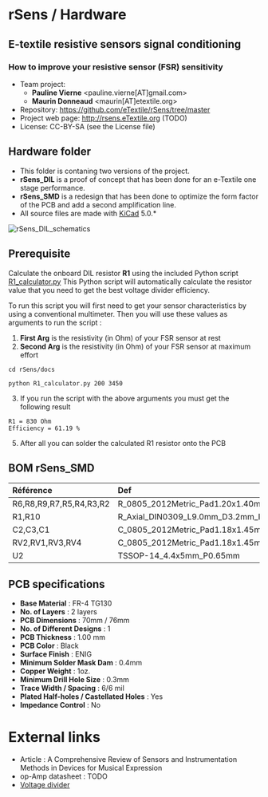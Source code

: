 # rSens / Hardware
## E-textile resistive sensors signal conditioning
### How to improve your resistive sensor (FSR) sensitivity

- Team project:
    - **Pauline Vierne** <pauline.vierne[AT]gmail.com>
    - **Maurin Donneaud** <maurin[AT]etextile.org>
- Repository: https://github.com/eTextile/rSens/tree/master
- Project web page: http://rsens.eTextile.org (TODO)
- License: CC-BY-SA (see the License file)

## Hardware folder
- This folder is contaning two versions of the project.
- **rSens_DIL** is a proof of concept that has been done for an e-Textile one stage performance.
- **rSens_SMD** is a redesign that has been done to optimize the form factor of the PCB and add a second amplification line.
- All source files are made with [KiCad](https://kicad.org/) 5.0.* 

![rSens_DIL_schematics](../docs/picture/rSens_DIL_schematics.png)

## Prerequisite
Calculate the onboard DIL resistor **R1** using the included Python script [R1_calculator.py](../docs/R1_calculator.py)
This Python script will automatically calculate the resistor value that you need to get the best voltage divider efficiency.

To run this script you will first need to get your sensor characteristics by using a conventional multimeter. Then you will use these values as arguments to run the script :

1. **First Arg** is the resistivity (in Ohm) of your FSR sensor at rest
2. **Second Arg** is the resistivity (in Ohm) of your FSR sensor at maximum effort

```
cd rSens/docs
```
```
python R1_calculator.py 200 3450
```

3. If you run the script with the above arguments you must get the following result

```
R1 = 830 Ohm
Efficiency = 61.19 %
```
5. After all you can solder the calculated R1 resistor onto the PCB

## BOM rSens_SMD
| Référence                | Def                                               | Quantity | Value        |
|:-------------------------|:--------------------------------------------------|----------|:-------------|
|  R6,R8,R9,R7,R5,R4,R3,R2 | R_0805_2012Metric_Pad1.20x1.40mm_HandSolder       |    8     |  10K	     |
|  R1,R10                  | R_Axial_DIN0309_L9.0mm_D3.2mm_P12.70mm_Horizontal |    2     |  USER_DEFINE |
|  C2,C3,C1                | C_0805_2012Metric_Pad1.18x1.45mm_HandSolder       |    3     |  100N	     |
|  RV2,RV1,RV3,RV4         | C_0805_2012Metric_Pad1.18x1.45mm_HandSolder       |    4     |  100K	     |
|  U2                      | TSSOP-14_4.4x5mm_P0.65mm                          |    1     |  MCP6244	 |

## PCB specifications
- **Base Material** : FR-4 TG130
- **No. of Layers** : 2 layers
- **PCB Dimensions** : 70mm / 76mm
- **No. of Different Designs** : 1
- **PCB Thickness** : 1.00 mm
- **PCB Color** : Black
- **Surface Finish** : ENIG
- **Minimum Solder Mask Dam** : 0.4mm
- **Copper Weight** : 1oz.
- **Minimum Drill Hole Size** : 0.3mm
- **Trace Width / Spacing** : 6/6 mil
- **Plated Half-holes / Castellated Holes** : Yes
- **Impedance Control** : No

# External links
- Article : A Comprehensive Review of Sensors and Instrumentation Methods in Devices for Musical Expression
- op-Amp datasheet : TODO
- [Voltage divider](https://en.wikipedia.org/wiki/Voltage_divider)
